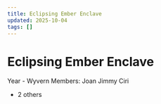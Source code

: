 ```yaml
---
title: Eclipsing Ember Enclave
updated: 2025-10-04
tags: []
---
```


# Eclipsing Ember Enclave



Year - Wyvern
Members:
Joan
Jimmy
Ciri
+ 2 others
